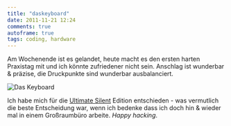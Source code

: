 ```yaml
---
title: "daskeyboard"
date: 2011-11-21 12:24
comments: true
autoframe: true
tags: coding, hardware
---
```

Am Wochenende ist es gelandet, heute macht es den ersten harten Praxistag mit
und ich könnte zufriedener nicht sein. Anschlag ist wunderbar & präzise, die
Druckpunkte sind wunderbar ausbalanciert.


![Das Keyboard](/blog/2011-11-21-daskeyboard/daskeyboard.png)

Ich habe mich für die [Ultimate Silent](http://www.daskeyboard.com/model-s-ultimate-silent/) Edition entschieden - was vermutlich
die beste Entscheidung war, wenn ich bedenke dass ich doch hin & wieder mal
in einem Großraumbüro arbeite. *Happy hacking*.
